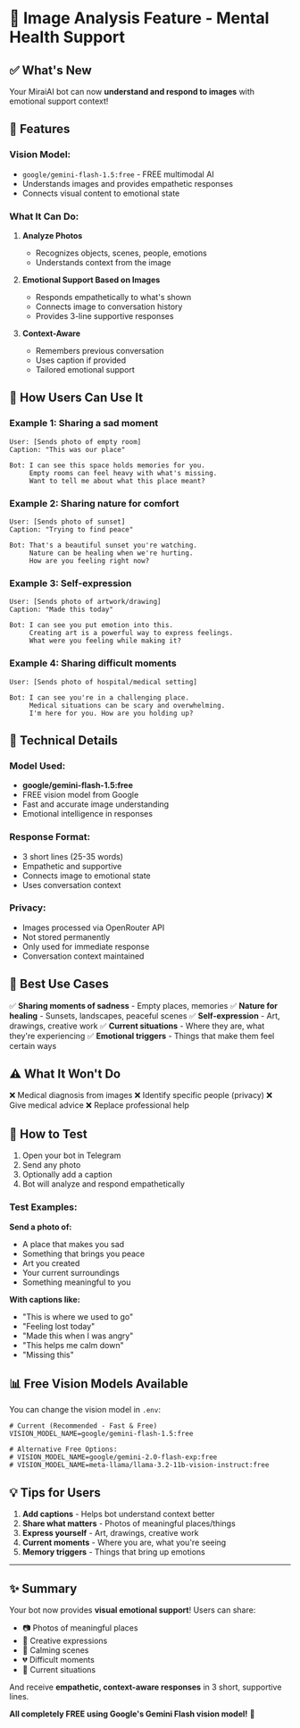 # 📸 Image Analysis Feature - Mental Health Support

## ✅ What's New

Your MiraiAI bot can now **understand and respond to images** with emotional support context!

## 🎯 Features

### **Vision Model:** 
- `google/gemini-flash-1.5:free` - FREE multimodal AI
- Understands images and provides empathetic responses
- Connects visual content to emotional state

### **What It Can Do:**

1. **Analyze Photos**
   - Recognizes objects, scenes, people, emotions
   - Understands context from the image
   
2. **Emotional Support Based on Images**
   - Responds empathetically to what's shown
   - Connects image to conversation history
   - Provides 3-line supportive responses

3. **Context-Aware**
   - Remembers previous conversation
   - Uses caption if provided
   - Tailored emotional support

## 📱 How Users Can Use It

### **Example 1: Sharing a sad moment**
```
User: [Sends photo of empty room]
Caption: "This was our place"

Bot: I can see this space holds memories for you.
     Empty rooms can feel heavy with what's missing.
     Want to tell me about what this place meant?
```

### **Example 2: Sharing nature for comfort**
```
User: [Sends photo of sunset]
Caption: "Trying to find peace"

Bot: That's a beautiful sunset you're watching.
     Nature can be healing when we're hurting.
     How are you feeling right now?
```

### **Example 3: Self-expression**
```
User: [Sends photo of artwork/drawing]
Caption: "Made this today"

Bot: I can see you put emotion into this.
     Creating art is a powerful way to express feelings.
     What were you feeling while making it?
```

### **Example 4: Sharing difficult moments**
```
User: [Sends photo of hospital/medical setting]

Bot: I can see you're in a challenging place.
     Medical situations can be scary and overwhelming.
     I'm here for you. How are you holding up?
```

## 🔧 Technical Details

### **Model Used:**
- **google/gemini-flash-1.5:free**
- FREE vision model from Google
- Fast and accurate image understanding
- Emotional intelligence in responses

### **Response Format:**
- 3 short lines (25-35 words)
- Empathetic and supportive
- Connects image to emotional state
- Uses conversation context

### **Privacy:**
- Images processed via OpenRouter API
- Not stored permanently
- Only used for immediate response
- Conversation context maintained

## 🎨 Best Use Cases

✅ **Sharing moments of sadness** - Empty places, memories
✅ **Nature for healing** - Sunsets, landscapes, peaceful scenes
✅ **Self-expression** - Art, drawings, creative work
✅ **Current situations** - Where they are, what they're experiencing
✅ **Emotional triggers** - Things that make them feel certain ways

## ⚠️ What It Won't Do

❌ Medical diagnosis from images
❌ Identify specific people (privacy)
❌ Give medical advice
❌ Replace professional help

## 🚀 How to Test

1. Open your bot in Telegram
2. Send any photo
3. Optionally add a caption
4. Bot will analyze and respond empathetically

### **Test Examples:**

**Send a photo of:**
- A place that makes you sad
- Something that brings you peace
- Art you created
- Your current surroundings
- Something meaningful to you

**With captions like:**
- "This is where we used to go"
- "Feeling lost today"
- "Made this when I was angry"
- "This helps me calm down"
- "Missing this"

## 📊 Free Vision Models Available

You can change the vision model in `.env`:

```env
# Current (Recommended - Fast & Free)
VISION_MODEL_NAME=google/gemini-flash-1.5:free

# Alternative Free Options:
# VISION_MODEL_NAME=google/gemini-2.0-flash-exp:free
# VISION_MODEL_NAME=meta-llama/llama-3.2-11b-vision-instruct:free
```

## 💡 Tips for Users

1. **Add captions** - Helps bot understand context better
2. **Share what matters** - Photos of meaningful places/things
3. **Express yourself** - Art, drawings, creative work
4. **Current moments** - Where you are, what you're seeing
5. **Memory triggers** - Things that bring up emotions

---

## ✨ Summary

Your bot now provides **visual emotional support**! Users can share:
- 📷 Photos of meaningful places
- 🎨 Creative expressions
- 🌅 Calming scenes
- 💔 Difficult moments
- 🏥 Current situations

And receive **empathetic, context-aware responses** in 3 short, supportive lines.

**All completely FREE using Google's Gemini Flash vision model!** 🚀
